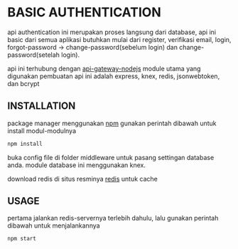# BASIC AUTHENTICATION
api authentication ini merupakan proses langsung dari database, api ini basic dari semua aplikasi butuhkan mulai dari register, verifikasi email, login, forgot-password -> change-password(sebelum login) dan change-password(setelah login).

api ini terhubung dengan [api-gateway-nodejs](https://github.com/razizs/api-gateway-nodejs) module utama yang digunakan pembuatan api ini adalah express, knex, redis, jsonwebtoken, dan bcrypt


## INSTALLATION
package manager menggunakan [npm](https://www.npmjs.com/get-npm) gunakan perintah dibawah untuk install modul-modulnya
```bash 
npm install
``` 

buka config file di folder middleware untuk pasang settingan database anda. module database ini menggunakan knex.

download redis di situs resminya [redis](https://redis.io/) untuk cache


## USAGE
pertama jalankan redis-servernya terlebih dahulu, lalu gunakan perintah dibawah untuk menjalankannya
```bash 
npm start
``` 